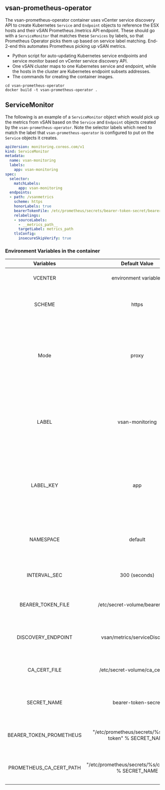 ## vsan-prometheus-operator

The vsan-prometheus-operator container uses vCenter service discovery API to create
Kubernetes `Service` and `Endpoint` objects to reference the ESX hosts and their
vSAN Prometheus /metrics API endpoint. These should go with a `ServiceMonitor`
that matches these `Services` by labels, so that Prometheus Operator picks them up
based on service label matching. End-2-end this automates Prometheus picking up
vSAN metrics.

* Python script for auto-updating Kubernetes service endpoints and service monitor based on vCenter service discovery API.
* One vSAN cluster maps to one Kubernetes service and endpoint, while the hosts in the cluster are Kubernetes endpoint subsets addresses.
* The commands for creating the container images.
```
cd vsan-prometheus-operator
docker build -t vsan-prometheus-operator .
```

## ServiceMonitor

The following is an example of a `ServiceMonitor` object which would pick up
the metrics from vSAN based on the `Service` and `Endpoint` objects created
by the `vsan-prometheus-operator`. Note the selector labels which need to
match the label that `vsan-prometheus-operator` is configured to put on the
`Service` objects it creates.
```yaml
apiVersion: monitoring.coreos.com/v1
kind: ServiceMonitor
metadata:
  name: vsan-monitoring
  labels:
    app: vsan-monitoring
spec:
  selector:
    matchLabels:
      app: vsan-monitoring
  endpoints:
  - path: /vsanmetrics
    scheme: https
    honorLabels: true
    bearerTokenFile: /etc/prometheus/secrets/bearer-token-secret/bearer-token
    relabelings:
    - sourceLabels:
      - __metrics_path__
      targetLabel: metrics_path
    tlsConfig:
      insecureSkipVerify: true
```


### Environment Variables in the container
 |  Variables |  Default Value | Notes  | 
|:---:|:---:|:---:|
|  VCENTER | environment variables  | The vCenter IP address  |
|  SCHEME | https  |  The protocol for reaching Prometheus endpoints |
|  Mode | proxy  |  Proxy mode is about to query data from vCenter,  direct mode is about querying data from vSAN hosts. |
|  LABEL | vsan-monitoring  | The Kubernetes service or endpoint label, which can be picked up by Prometheus Operator |
|  LABEL_KEY | app  | The Kubernetes service or endpoint label key, which can be picked up by Prometheus Operator |
|  NAMESPACE | default  | The namespace is updated based on current active namespace |
|  INTERVAL_SEC | 300 (seconds)  | The interval for updating server list  |
|  BEARER_TOKEN_FILE | /etc/secret-volume/bearer-token  | The bearer token secret is mapped into volume  |
|  DISCOVERY_ENDPOINT | vsan/metrics/serviceDiscovery  | The vCenter service discovery endpoint  |
|  CA_CERT_FILE | /etc/secret-volume/ca_cert.pem  | The path for reading CA certificate file  |
|  SECRET_NAME | bearer-token-secret  | The secret name containers bearer token  |
|  BEARER_TOKEN_PROMETHEUS | "/etc/prometheus/secrets/%s/bearer-token" % SECRET_NAME  | The bearer token path in Prometheus server  |
|  PROMETHEUS_CA_CERT_PATH | "/etc/prometheus/secrets/%s/ca_cert.pem" % SECRET_NAME  | The CA certificate file path in Prometheus server  |